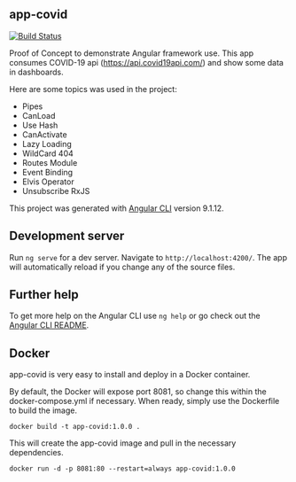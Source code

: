 ## app-covid

[![Build Status](https://travis-ci.org/joemccann/dillinger.svg?branch=master)](https://travis-ci.org/joemccann/dillinger)

Proof of Concept to demonstrate Angular framework use. This app consumes COVID-19 api (https://api.covid19api.com/) and show some data in dashboards.

Here are some topics was used in the project:

- Pipes
- CanLoad
- Use Hash
- CanActivate
- Lazy Loading
- WildCard 404
- Routes Module
- Event Binding
- Elvis Operator
- Unsubscribe RxJS

This project was generated with [Angular CLI](https://github.com/angular/angular-cli) version 9.1.12.

## Development server

Run `ng serve` for a dev server. Navigate to `http://localhost:4200/`. The app will automatically reload if you change any of the source files.

## Further help

To get more help on the Angular CLI use `ng help` or go check out the [Angular CLI README](https://github.com/angular/angular-cli/blob/master/README.md).


## Docker

app-covid is very easy to install and deploy in a Docker container.

By default, the Docker will expose port 8081, so change this within the
docker-compose.yml if necessary. When ready, simply use the Dockerfile to
build the image.

```
docker build -t app-covid:1.0.0 .
```

This will create the app-covid image and pull in the necessary dependencies.

```
docker run -d -p 8081:80 --restart=always app-covid:1.0.0
```